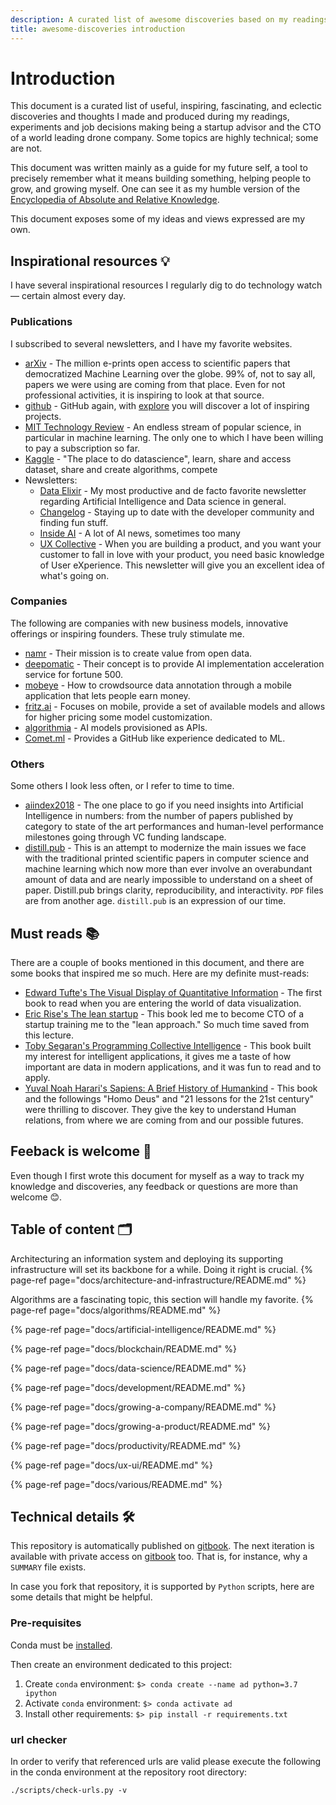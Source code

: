 ```yaml
---
description: A curated list of awesome discoveries based on my readings.
title: awesome-discoveries introduction
---
```


# Introduction

This document is a curated list of useful, inspiring, fascinating, and eclectic discoveries and thoughts I made and produced during my readings, experiments and job decisions making being a startup advisor and the CTO of a world leading drone company. Some topics are highly technical; some are not.

This document was written mainly as a guide for my future self, a tool to precisely remember what it means building something, helping people to grow, and growing myself. One can see it as my humble version of the [Encyclopedia of Absolute and Relative Knowledge](http://www.bernardwerber.com/livres/ESRA3.php).

This document exposes some of my ideas and views expressed are my own.

## Inspirational resources 💡

I have several inspirational resources I regularly dig to do technology watch — certain almost every day.

### Publications

I subscribed to several newsletters, and I have my favorite websites.

* [arXiv](https://arxiv.org/) - The million e-prints open access to scientific papers that democratized Machine Learning over the globe. 99% of, not to say all, papers we were using are coming from that place. Even for not professional activities, it is inspiring to look at that source.
* [github](https://www.github.com) - GitHub again, with [explore](https://github.com/explore) you will discover a lot of inspiring projects.
* [MIT Technology Review](https://www.technologyreview.com/) - An endless stream of popular science, in particular in machine learning. The only one to which I have been willing to pay a subscription so far.
* [Kaggle](https://www.kaggle.com) - "The place to do datascience", learn, share and access dataset, share and create algorithms, compete
* Newsletters:
  * [Data Elixir](https://dataelixir.com/) - My most productive and de facto favorite newsletter regarding Artificial Intelligence and Data science in general.
  * [Changelog](https://changelog.com/weekly) - Staying up to date with the developer community and finding fun stuff.
  * [Inside AI](https://inside.com/ai) - A lot of AI news, sometimes too many
  * [UX Collective](https://newsletter.uxdesign.cc/) - When you are building a product, and you want your customer to fall in love with your product, you need basic knowledge of User eXperience. This newsletter will give you an excellent idea of what's going on.

### Companies

The following are companies with new business models, innovative offerings or inspiring founders. These truly stimulate me.

* [namr](https://namr.com/) - Their mission is to create value from open data.
* [deepomatic](https://www.deepomatic.com/) - Their concept is to provide AI implementation acceleration service for fortune 500.
* [mobeye](https://www.mobeye-app.com/en/home) - How to crowdsource data annotation through a mobile application that lets people earn money.
* [fritz.ai](https://www.fritz.ai) - Focuses on mobile, provide a set of available models and allows for higher pricing some model customization.
* [algorithmia](https://algorithmia.com/) - AI models provisioned as APIs.
* [Comet.ml](https://comet.ml) - Provides a GitHub like experience dedicated to ML.

### Others

Some others I look less often, or I refer to time to time.

* [aiindex2018](http://cdn.aiindex.org/2018/AI%20Index%202018%20Annual%20Report.pdf) - The one place to go if you need insights into Artificial Intelligence in numbers: from the number of papers published by category to state of the art performances and human-level performance milestones going through VC funding landscape.
* [distill.pub](https://distill.pub/) - This is an attempt to modernize the main issues we face with the traditional printed scientific papers in computer science and machine learning which now more than ever involve an overabundant amount of data and are nearly impossible to understand on a sheet of paper. Distill.pub brings clarity, reproducibility, and interactivity. `PDF` files are from another age. `distill.pub` is an expression of our time.

## Must reads 📚

There are a couple of books mentioned in this document, and there are some books that inspired me so much. Here are my definite must-reads:

* [Edward Tufte's The Visual Display of Quantitative Information](https://amzn.to/2ROaWUl) - The first book to read when you are entering the world of data visualization.
* [Eric Rise's The lean startup](https://amzn.to/2RDDf3H) - This book led me to become CTO of a startup training me to the "lean approach." So much time saved from this lecture.
* [Toby Segaran's Programming Collective Intelligence](https://amzn.to/2HiJrgc) - This book built my interest for intelligent applications, it gives me a taste of how important are data in modern applications, and it was fun to read and to apply.
* [Yuval Noah Harari's Sapiens: A Brief History of Humankind](https://amzn.to/2WrN6fK) - This book and the followings "Homo Deus" and "21 lessons for the 21st century" were thrilling to discover. They give the key to understand Human relations, from where we are coming from and our possible futures.

## Feeback is welcome 📢

Even though I first wrote this document for myself as a way to track my knowledge and discoveries, any feedback or questions are more than welcome 😊.

## Table of content 🗂

Architecturing an information system and deploying its supporting infrastructure will set its backbone for a while. Doing it right is crucial.
{% page-ref page="docs/architecture-and-infrastructure/README.md" %}

Algorithms are a fascinating topic, this section will handle my favorite.
{% page-ref page="docs/algorithms/README.md" %}

{% page-ref page="docs/artificial-intelligence/README.md" %}

{% page-ref page="docs/blockchain/README.md" %}

{% page-ref page="docs/data-science/README.md" %}

{% page-ref page="docs/development/README.md" %}

{% page-ref page="docs/growing-a-company/README.md" %}

{% page-ref page="docs/growing-a-product/README.md" %}

{% page-ref page="docs/productivity/README.md" %}

{% page-ref page="docs/ux-ui/README.md" %}

{% page-ref page="docs/various/README.md" %}

## Technical details 🛠

This repository is automatically published on [gitbook](https://herve-nivon.gitbook.io/awesome-discoveries/). The next iteration is available with private access on [gitbook](https://herve-nivon.gitbook.io/awesome-discoveries-next/) too. That is, for instance, why a `SUMMARY` file exists.

In case you fork that repository, it is supported by `Python` scripts, here are some details that might be helpful.

### Pre-requisites

Conda must be [installed](https://conda.io/projects/conda/en/latest/user-guide/install/index.html#regular-installation).

Then create an environment dedicated to this project:

1. Create `conda` environment: `$> conda create --name ad python=3.7 ipython`
2. Activate `conda` environment: `$> conda activate ad`
3. Install other requirements: `$> pip install -r requirements.txt`

### url checker

In order to verify that referenced urls are valid please execute the following in the conda environment at the repository root directory:

```shell
./scripts/check-urls.py -v
```
